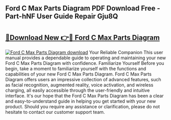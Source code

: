 ## Ford C Max Parts Diagram PDF Download Free - Part-hNF User Guide Repair Gju8Q

# <h2><a href="http://dfk3sir.blite.top/?on=Ford+C+Max+Parts+Diagram">🔗Download New 👉🔴 Ford C Max Parts Diagram</a></h2>

[![Ford C Max Parts Diagram download](https://i.imgur.com/lujVjoI.png)](http://dfk3sir.blite.top/?on=Ford+C+Max+Parts+Diagram)
Your Reliable Companion This user manual provides a dependable guide to operating and maintaining your new Ford C Max Parts Diagram with confidence. Familiarize Yourself Before you begin, take a moment to familiarize yourself with the functions and capabilities of your new Ford C Max Parts Diagram. Ford C Max Parts Diagram offers users an impressive collection of advanced features, such as facial recognition, augmented reality, voice activation, and wireless charging, all easily accessible through the user-friendly and intuitive interface. It's our hope that the Ford C Max Parts Diagram has been a clear and easy-to-understand guide in helping you get started with your new product. Should you require any assistance or clarification, please do not hesitate to contact our customer support team.
